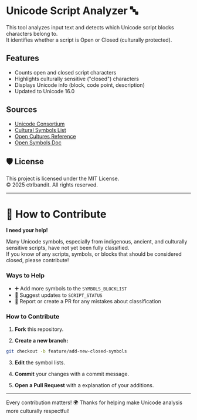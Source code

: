 # Unicode Script Analyzer 🔤

This tool analyzes input text and detects which Unicode script blocks characters belong to.  
It identifies whether a script is Open or Closed (culturally protected).

## Features

-  Counts open and closed script characters
-  Highlights culturally sensitive ("closed") characters
-  Displays Unicode info (block, code point, description)
-  Updated to Unicode 16.0

## Sources

- [Unicode Consortium](https://www.unicode.org/charts/)
- [Cultural Symbols List](https://rentry.co/clsdsymbls)
- [Open Cultures Reference](https://rentry.co/opencultures)
- [Open Symbols Doc](https://docs.google.com/document/d/1raqD3YyNmXGw72WbReQW3qBivWgZjyFM1FXilba0A-4/edit?tab=t.0)

## 🛡️ License

This project is licensed under the MIT License.  
© 2025 ctrlbandit. All rights reserved.

---

# 🤝 How to Contribute

**I need your help!** 

Many Unicode symbols, especially from indigenous, ancient, and culturally sensitive scripts, have not yet been fully classified.  
If you know of any scripts, symbols, or blocks that should be considered closed, please contribute!

### Ways to Help

- ➕ Add more symbols to the `SYMBOLS_BLOCKLIST`
- 📝 Suggest updates to `SCRIPT_STATUS`
- 🚨 Report or create a PR for any mistakes about classification

### How to Contribute

1. **Fork** this repository.

2. **Create a new branch:**

```bash
git checkout -b feature/add-new-closed-symbols
```

3. **Edit** the symbol lists.

4. **Commit** your changes with a commit message.

5. **Open a Pull Request** with a explanation of your additions.

---

Every contribution matters! 🌍 Thanks for helping make Unicode analysis more culturally respectful!

